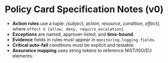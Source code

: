 # Policy Card Specification Notes (v0)

- **Action rules** use a tuple: *(subject, action, resource, condition, effect)*,
  where `effect ∈ {allow, deny, require_escalation}`.
- **Exceptions** are named, approver-listed, and **time-bound**.
- **Evidence** fields in rules must appear in `monitoring.logging.fields`.
- **Critical auto-fail** conditions must be explicit and testable.
- **Assurance mapping** uses string tokens to reference NIST/ISO/EU elements.
